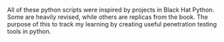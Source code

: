 All of these python scripts were inspired by projects in Black Hat Python. Some are heavily revised, while others are replicas from the book. The purpose of this to track my learning by creating useful penetration testing tools in python.
